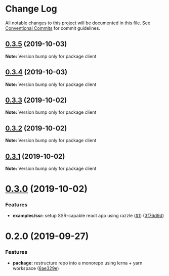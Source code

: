 # Change Log

All notable changes to this project will be documented in this file.
See [Conventional Commits](https://conventionalcommits.org) for commit guidelines.

## [0.3.5](https://github.com/jackyef/react-isomorphic-data/compare/client@0.3.4...client@0.3.5) (2019-10-03)

**Note:** Version bump only for package client





## [0.3.4](https://github.com/jackyef/react-isomorphic-data/compare/client@0.3.3...client@0.3.4) (2019-10-03)

**Note:** Version bump only for package client





## [0.3.3](https://github.com/jackyef/react-isomorphic-data/compare/client@0.3.2...client@0.3.3) (2019-10-02)

**Note:** Version bump only for package client





## [0.3.2](https://github.com/jackyef/react-isomorphic-data/compare/client@0.3.1...client@0.3.2) (2019-10-02)

**Note:** Version bump only for package client





## [0.3.1](https://github.com/jackyef/react-isomorphic-data/compare/client@0.3.0...client@0.3.1) (2019-10-02)

**Note:** Version bump only for package client





# [0.3.0](https://github.com/jackyef/react-isomorphic-data/compare/client@0.2.0...client@0.3.0) (2019-10-02)


### Features

* **examples/ssr:** setup SSR-capable react app using razzle ([#1](https://github.com/jackyef/react-isomorphic-data/issues/1)) ([3f76d9d](https://github.com/jackyef/react-isomorphic-data/commit/3f76d9d))





# 0.2.0 (2019-09-27)


### Features

* **package:** restructure repo into a monorepo using lerna + yarn workspace ([6ae329e](https://github.com/jackyef/react-isomorphic-data/commit/6ae329e))

